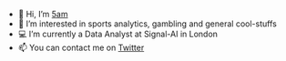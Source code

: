 - 👋  Hi, I’m [5am](https://5amcurfew.github.io/cv/)
- :thought_balloon:  I’m interested in sports analytics, gambling and general cool-stuffs
- :computer:  I’m currently a Data Analyst at Signal-AI in London
- 📫  You can contact me on [Twitter](https://twitter.com/5amCurfew)

<!---
5amCurfew/5amCurfew is a ✨ special ✨ repository because its `README.md` (this file) appears on your GitHub profile.
You can click the Preview link to take a look at your changes.
--->
